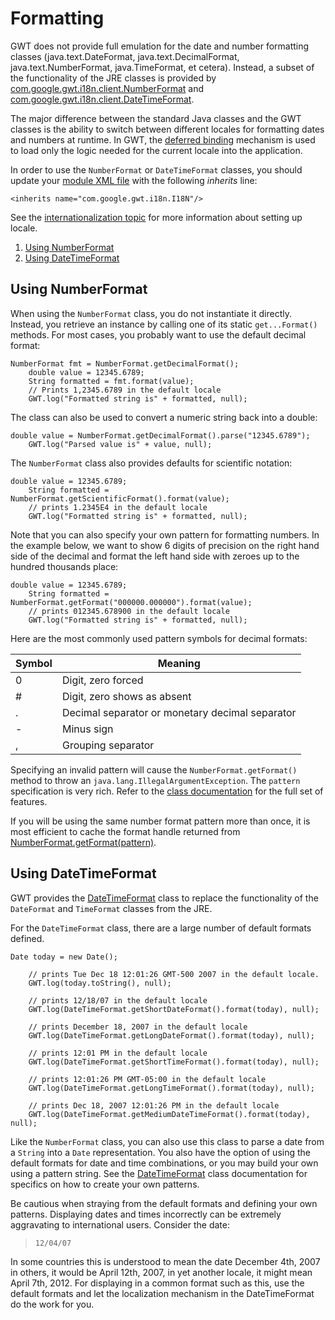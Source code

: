 Formatting
===

GWT does not provide full emulation for the date and number formatting classes (java.text.DateFormat, java.text.DecimalFormat, java.text.NumberFormat, java.TimeFormat, et
cetera). Instead, a subset of the functionality of the JRE classes is provided by [com.google.gwt.i18n.client.NumberFormat](/javadoc/latest/com/google/gwt/i18n/client/NumberFormat.html) and [com.google.gwt.i18n.client.DateTimeFormat](/javadoc/latest/com/google/gwt/i18n/client/DateTimeFormat.html).

The major difference between the standard Java classes and the GWT classes is the ability to switch between different locales for formatting dates and numbers at runtime. In
GWT, the [deferred binding](DevGuideCodingBasics.html#DevGuideDeferredBinding) mechanism is used to load only the logic needed for the current locale into the
application.

In order to use the `NumberFormat` or `DateTimeFormat` classes, you should update your [module XML file](DevGuideOrganizingProjects.html#DevGuideModuleXml.html) with
the following _inherits_ line:

```
<inherits name="com.google.gwt.i18n.I18N"/>
```

See the [internationalization topic](DevGuideI18n.html) for more information about setting up locale.

1.  [Using NumberFormat](#numberformat)
2.  [Using DateTimeFormat](#datetimeformat)

## Using NumberFormat<a id="numberformat"></a>

When using the `NumberFormat` class, you do not instantiate it directly. Instead, you retrieve an instance by calling one of its static `get...Format()` methods.
For most cases, you probably want to use the default decimal format:

```
NumberFormat fmt = NumberFormat.getDecimalFormat();
    double value = 12345.6789;
    String formatted = fmt.format(value);
    // Prints 1,2345.6789 in the default locale
    GWT.log("Formatted string is" + formatted, null);
```

The class can also be used to convert a numeric string back into a double:

```
double value = NumberFormat.getDecimalFormat().parse("12345.6789");
    GWT.log("Parsed value is" + value, null);
```

The `NumberFormat` class also provides defaults for scientific notation:

```
double value = 12345.6789;
    String formatted = NumberFormat.getScientificFormat().format(value);
    // prints 1.2345E4 in the default locale
    GWT.log("Formatted string is" + formatted, null);
```

Note that you can also specify your own pattern for formatting numbers. In the example below, we want to show 6 digits of precision on the right hand side of the decimal and
format the left hand side with zeroes up to the hundred thousands place:

```
double value = 12345.6789;
    String formatted = NumberFormat.getFormat("000000.000000").format(value);
    // prints 012345.678900 in the default locale
    GWT.log("Formatted string is" + formatted, null);
```

Here are the most commonly used pattern symbols for decimal formats:

| Symbol | Meaning                                         |
| ------ | ----------------------------------------------- |
| 0      | Digit, zero forced                              |
| #      | Digit, zero shows as absent                     |
| .      | Decimal separator or monetary decimal separator |
| \-     | Minus sign                                      |
| ,      | Grouping separator                              |


Specifying an invalid pattern will cause the `NumberFormat.getFormat()` method to throw an `java.lang.IllegalArgumentException`. The `pattern`
specification is very rich. Refer to the [class
documentation](/javadoc/latest/com/google/gwt/i18n/client/NumberFormat.html) for the full set of features.

If you will be using the same number format pattern more than once, it is most efficient to cache the format handle returned from [NumberFormat.getFormat(pattern)](/javadoc/latest/com/google/gwt/i18n/client/NumberFormat.html#getFormat-java.lang.String-).

## Using DateTimeFormat<a id="datetimeformat"></a>

GWT provides the [DateTimeFormat](/javadoc/latest/com/google/gwt/i18n/client/DateTimeFormat.html) class to
replace the functionality of the `DateFormat` and `TimeFormat` classes from the JRE.

For the `DateTimeFormat` class, there are a large number of default formats defined.

```
Date today = new Date();

    // prints Tue Dec 18 12:01:26 GMT-500 2007 in the default locale.
    GWT.log(today.toString(), null);

    // prints 12/18/07 in the default locale
    GWT.log(DateTimeFormat.getShortDateFormat().format(today), null);

    // prints December 18, 2007 in the default locale
    GWT.log(DateTimeFormat.getLongDateFormat().format(today), null);

    // prints 12:01 PM in the default locale
    GWT.log(DateTimeFormat.getShortTimeFormat().format(today), null);

    // prints 12:01:26 PM GMT-05:00 in the default locale
    GWT.log(DateTimeFormat.getLongTimeFormat().format(today), null);

    // prints Dec 18, 2007 12:01:26 PM in the default locale
    GWT.log(DateTimeFormat.getMediumDateTimeFormat().format(today), null);
```

Like the `NumberFormat` class, you can also use this class to parse a date from a `String` into a `Date` representation. You also have the option of using
the default formats for date and time combinations, or you may build your own using a pattern string. See the [DateTimeFormat](/javadoc/latest/com/google/gwt/i18n/client/DateTimeFormat.html) class documentation for specifics on how to create your own patterns.

Be cautious when straying from the default formats and defining your own patterns. Displaying dates and times incorrectly can be extremely aggravating to international users.
Consider the date:

> `12/04/07`

In some countries this is understood to mean the date December 4th, 2007 in others, it would be April 12th, 2007, in yet another locale, it might mean April 7th, 2012. For
displaying in a common format such as this, use the default formats and let the localization mechanism in the DateTimeFormat do the work for you.
